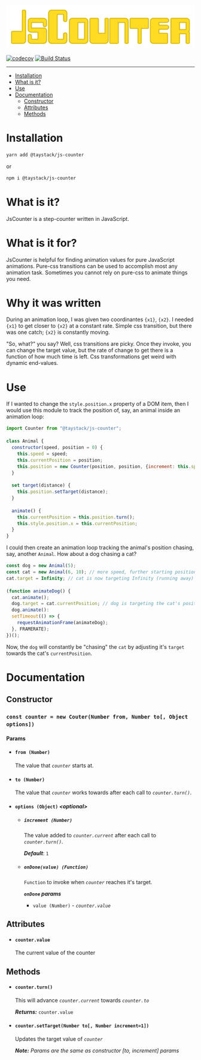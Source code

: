 ![JsCounter](https://github.com/taystack/js-counter/blob/master/JsCounter.png?raw=true)

[![codecov](https://codecov.io/gh/taystack/js-counter/branch/master/graph/badge.svg)](https://codecov.io/gh/taystack/js-counter)
[![Build Status](https://travis-ci.org/taystack/js-counter.svg?branch=master)](https://travis-ci.org/taystack/js-counter)

---

 - [Installation](#installation)
 - [What is it?](#what-is-it)
 - [Use](#use)
 - [Documentation](#documentation)
   - [Constructor](#constructor)
   - [Attributes](#attributes)
   - [Methods](#methods)

# Installation

```bash
yarn add @taystack/js-counter
```

or

```bash
npm i @taystack/js-counter
```

# What is it?

JsCounter is a step-counter written in JavaScript.

# What is it for?

JsCounter is helpful for finding animation values for pure JavaScript animations. Pure-css transitions can be used to accomplish most any animation task. Sometimes you cannot rely on pure-css to animate things you need.

# Why it was written

During an animation loop, I was given two coordinantes `{x1}`, `{x2}`. I needed `{x1}` to get closer to `{x2}` at a constant rate. Simple css transition, but there was one catch; `{x2}` is constantly moving.

"So, what?" you say? Well, css transitions are picky. Once they invoke, you can change the target value, but the rate of change to get there is a function of how much time is left. Css transformations get weird with dynamic end-values.

# Use

If I wanted to change the `style.position.x` property of a DOM item, then I would use this module to track the position of, say, an animal inside an animation loop:

```javascript
import Counter from "@taystack/js-counter";

class Animal {
  constructor(speed, position = 0) {
    this.speed = speed;
    this.currentPosition = position;
    this.position = new Counter(position, position, {increment: this.speed});
  }

  set target(distance) {
    this.position.setTarget(distance);
  }

  animate() {
    this.currentPosition = this.position.turn();
    this.style.position.x = this.currentPosition;
  }
}
```

I could then create an animation loop tracking the animal's position chasing, say, another `Animal`. How about a dog chasing a cat?

```javascript
const dog = new Animal(5);
const cat = new Animal(6, 10); // more speed, further starting position
cat.target = Infinity; // cat is now targeting Infinity (running away)

(function animateDog() {
  cat.animate();
  dog.target = cat.currentPosition; // dog is targeting the cat's position
  dog.animate():
  setTimeout(() => {
    requestAnimationFrame(animateDog);
  }, FRAMERATE);
})();
```

Now, the `dog` will constantly be "chasing" the `cat` by adjusting it's `target` towards the cat's `currentPosition`.

# Documentation

## Constructor

### `const counter = new Couter(Number from, Number to[, Object options])`

#### Params

   - #### `from (Number)`

     The value that *`counter`* starts at.

   - #### `to (Number)`

     The value that *`counter`* works towards after each call to *`counter.turn()`*.

   - #### `options (Object)` _\<optional>_

      - ##### `increment (Number)`
        The value added to *`counter.current`* after each call to *`counter.turn()`*.

        ***Default***: `1`

      - ##### `onDone(value) (Function)`
        `Function` to invoke when *`counter`* reaches it's target.

        ***`onDone` params***
        - `value (Number)` - *`counter.value`*

## Attributes

   - #### `counter.value`

     The current value of the counter

## Methods

   - #### `counter.turn()`

	 This will advance *`counter.current`* towards *`counter.to`*

     ***Returns:***  `counter.value`

   - #### `counter.setTarget(Number to[, Number increment=1])`

	 Updates the target value of *`counter`*

     ***Note:*** *Params are the same as constructor [to, increment] params*

